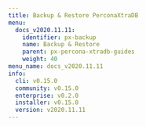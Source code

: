 ```yaml
---
title: Backup & Restore PerconaXtraDB
menu:
  docs_v2020.11.11:
    identifier: px-backup
    name: Backup & Restore
    parent: px-percona-xtradb-guides
    weight: 40
menu_name: docs_v2020.11.11
info:
  cli: v0.15.0
  community: v0.15.0
  enterprise: v0.2.0
  installer: v0.15.0
  version: v2020.11.11
---
```


